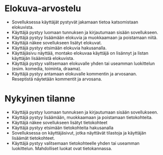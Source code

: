 # Elokuva-arvostelu
* Sovelluksessa käyttäjät pystyvät jakamaan tietoa katsomistaan elokuvista.
* Käyttäjä pystyy luomaan tunnuksen ja kirjautumaan sisään sovellukseen.
* Käyttäjä pystyy lisäämään elokuvia ja muokkaamaan ja poistamaan niitä.
* Käyttäjä näkee sovellukseen lisätyt elokuvat.
* Käyttäjä pystyy etsimään elokuvia hakusanalla.
* Käyttäjäsivu näyttää, montako elokuvaa käyttäjä on lisännyt ja listan käyttäjän lisäämistä elokuvista.
* Käyttäjä pystyy valitsemaan elokuvalle yhden tai useamman luokittelun (esim. komedia, toiminta, draama).
* Käyttäjä pystyy antamaan elokuvalle kommentin ja arvosanan. Reseptistä näytetään kommentit ja arvosana.

# Nykyinen tilanne
* Käyttäjä pystyy luomaan tunnuksen ja kirjautumaan sisään sovellukseen.
* Käyttäjä pystyy lisäämään, muokkaamaan ja poistamaan tietokohteita.
* Käyttäjä näkee sovellukseen lisätyt tietokohteet
* Käyttäjä pystyy etsimään tietokohteita hakusanalla
* Sovelluksessa on käyttäjäsivut, jotka näyttävät tilastoja ja käyttäjän lisäämät tietokohteet.
* Käyttäjä pystyy valitsemaan tietokohteelle yhden tai useamman luokittelun. Mahdolliset luokat ovat tietokannassa.
